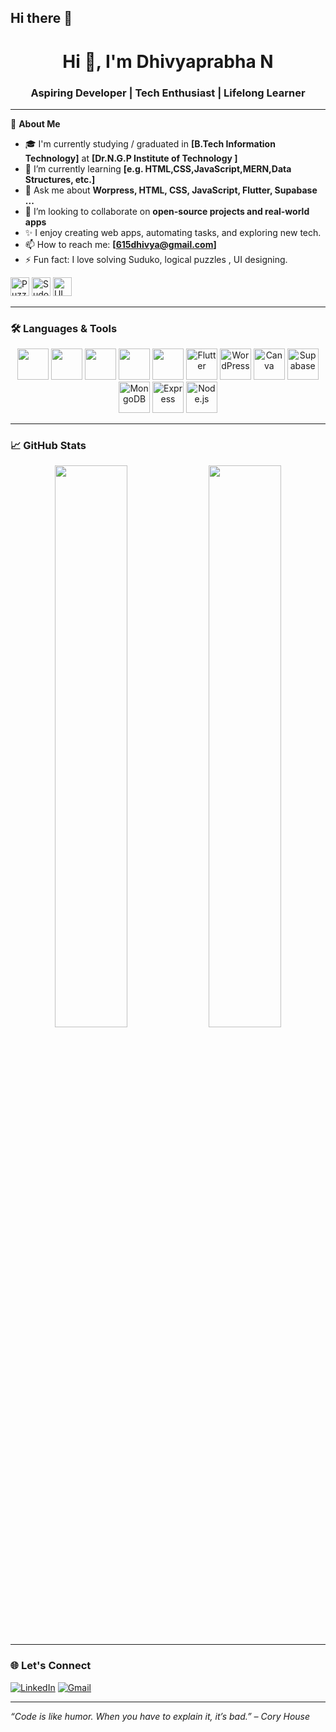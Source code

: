 ## Hi there 👋

<!--
**dhivyaprabhanatarajan/dhivyaprabhanatarajan** is a ✨ _special_ ✨ repository because its `README.md` (this file) appears on your GitHub profile.

Here are some ideas to get you started:

- 🔭 I’m currently working on ...
- 🌱 I’m currently learning ...
- 👯 I’m looking to collaborate on ...
- 🤔 I’m looking for help with ...
- 💬 Ask me about ...
- 📫 How to reach me: ...
- 😄 Pronouns: ...
- ⚡ Fun fact: ...
-->


<h1 align="center">Hi 👋, I'm Dhivyaprabha N</h1>
<h3 align="center">Aspiring Developer | Tech Enthusiast | Lifelong Learner</h3>

---

🌟 **About Me**

- 🎓 I'm currently studying / graduated in **[B.Tech Information Technology]** at **[Dr.N.G.P Institute of Technology ]**
- 🌱 I’m currently learning **[e.g. HTML,CSS,JavaScript,MERN,Data Structures, etc.]**
- 💬 Ask me about **Worpress, HTML, CSS, JavaScript, Flutter, Supabase ...**
- 👯 I’m looking to collaborate on **open-source projects and real-world apps**
- ✨ I enjoy creating web apps, automating tasks, and exploring new tech.
- 📫 How to reach me: **[615dhivya@gmail.com]**  
- ⚡ Fun fact: I love solving Suduko, logical puzzles , UI designing.
  
<p align="left">
  <img src="https://img.icons8.com/emoji/48/puzzle-piece-emoji.png" width="30" alt="Puzzle"/>
  <img src="https://img.icons8.com/color/48/sudoku.png" width="30" alt="Sudoku"/>
  <img src="https://img.icons8.com/color/48/design.png" width="30" alt="UI Design"/>
</p>


---

### 🛠️ Languages & Tools

<p align="center">
  <img src="https://cdn.jsdelivr.net/gh/devicons/devicon/icons/html5/html5-original.svg" width="50" height="50"/>
  <img src="https://cdn.jsdelivr.net/gh/devicons/devicon/icons/css3/css3-original.svg" width="50" height="50"/>
  <img src="https://cdn.jsdelivr.net/gh/devicons/devicon/icons/javascript/javascript-original.svg" width="50" height="50"/>
  <img src="https://cdn.jsdelivr.net/gh/devicons/devicon/icons/react/react-original.svg" width="50" height="50"/>
  <img src="https://cdn.jsdelivr.net/gh/devicons/devicon/icons/python/python-original.svg" width="50" height="50"/>
  <img src="https://cdn.jsdelivr.net/gh/devicons/devicon/icons/flutter/flutter-original.svg" width="50" height="50" alt="Flutter"/>
  <img src="https://cdn.jsdelivr.net/gh/devicons/devicon/icons/wordpress/wordpress-plain.svg" width="50" height="50" alt="WordPress"/>
   <img src="https://img.icons8.com/color/48/000000/canva.png" width="50" height="50" alt="Canva"/>
  <img src="https://raw.githubusercontent.com/supabase/supabase/master/apps/www/public/img/supabase-logo-icon.png" width="50" height="50" alt="Supabase"/>
  <img src="https://cdn.jsdelivr.net/gh/devicons/devicon/icons/mongodb/mongodb-original.svg" width="50" height="50" alt="MongoDB"/>
  <img src="https://cdn.jsdelivr.net/gh/devicons/devicon/icons/express/express-original.svg" width="50" height="50" alt="Express"/>
  <img src="https://cdn.jsdelivr.net/gh/devicons/devicon/icons/nodejs/nodejs-original.svg" width="50" height="50" alt="Node.js"/>

</p>


---

### 📈 GitHub Stats

<p align="center">
  <img src="https://github-readme-stats.vercel.app/api?username=dhivyaprabhanatarajan&show_icons=true&theme=tokyonight" width="48%"/>
  <img src="https://github-readme-streak-stats.herokuapp.com/?user=dhivyaprabhanatarajan&theme=tokyonight" width="48%"/>
</p>

---

### 🌐 Let's Connect

[![LinkedIn](https://img.shields.io/badge/-LinkedIn-0077B5?logo=linkedin&logoColor=white)](linkedin.com/in/n-dhivya-prabha-875634263)
[![Gmail](https://img.shields.io/badge/-Gmail-D14836?logo=gmail&logoColor=white)](mailto:615dhivya@gmail.com)


---

*“Code is like humor. When you have to explain it, it’s bad.” – Cory House*
